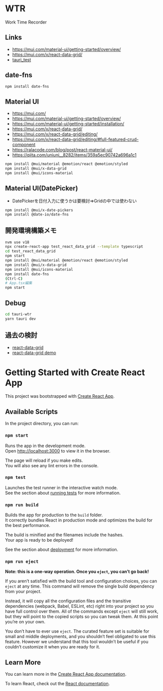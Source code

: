 # WTR
Work Time Recorder


## Links

- https://mui.com/material-ui/getting-started/overview/
- https://mui.com/x/react-data-grid/
- [tauri_test](https://github.com/marzg510/tauri_test)

## date-fns

```bash
npm install date-fns
```

## Material UI

- https://mui.com/
- https://mui.com/material-ui/getting-started/overview/
- https://mui.com/material-ui/getting-started/installation/
- https://mui.com/x/react-data-grid/
- https://mui.com/x/react-data-grid/editing/
- https://mui.com/x/react-data-grid/editing/#full-featured-crud-component
- https://ralacode.com/blog/post/react-material-ui/
- https://qiita.com/uniuni__8282/items/359a5ec90742a696a1c1

```bash
npm install @mui/material @emotion/react @emotion/styled
npm install @mui/x-data-grid
npm install @mui/icons-material
```

## Material UI(DatePicker)

- DatePickerを日付入力に使うかは要検討⇒Gridの中では使わない

```
npm install @mui/x-date-pickers
npm install @date-io/date-fns
```

## 開発環境構築メモ

```bash
nvm use v18
npx create-react-app test_react_data_grid --template typescript
cd test_react_data_grid
npm start
npm install @mui/material @emotion/react @emotion/styled
npm install @mui/x-data-grid
npm install @mui/icons-material
npm install date-fns
(Ctrl-C)
# App.tsx編集
npm start
```

## Debug

```bash
cd tauri-wtr
yarn tauri dev
```

## 過去の検討

- [react-data-grid](https://github.com/adazzle/react-data-grid)
- [react-data-grid demo](https://adazzle.github.io/react-data-grid/)


# Getting Started with Create React App

This project was bootstrapped with [Create React App](https://github.com/facebook/create-react-app).

## Available Scripts

In the project directory, you can run:

### `npm start`

Runs the app in the development mode.\
Open [http://localhost:3000](http://localhost:3000) to view it in the browser.

The page will reload if you make edits.\
You will also see any lint errors in the console.

### `npm test`

Launches the test runner in the interactive watch mode.\
See the section about [running tests](https://facebook.github.io/create-react-app/docs/running-tests) for more information.

### `npm run build`

Builds the app for production to the `build` folder.\
It correctly bundles React in production mode and optimizes the build for the best performance.

The build is minified and the filenames include the hashes.\
Your app is ready to be deployed!

See the section about [deployment](https://facebook.github.io/create-react-app/docs/deployment) for more information.

### `npm run eject`

**Note: this is a one-way operation. Once you `eject`, you can’t go back!**

If you aren’t satisfied with the build tool and configuration choices, you can `eject` at any time. This command will remove the single build dependency from your project.

Instead, it will copy all the configuration files and the transitive dependencies (webpack, Babel, ESLint, etc) right into your project so you have full control over them. All of the commands except `eject` will still work, but they will point to the copied scripts so you can tweak them. At this point you’re on your own.

You don’t have to ever use `eject`. The curated feature set is suitable for small and middle deployments, and you shouldn’t feel obligated to use this feature. However we understand that this tool wouldn’t be useful if you couldn’t customize it when you are ready for it.

## Learn More

You can learn more in the [Create React App documentation](https://facebook.github.io/create-react-app/docs/getting-started).

To learn React, check out the [React documentation](https://reactjs.org/).
